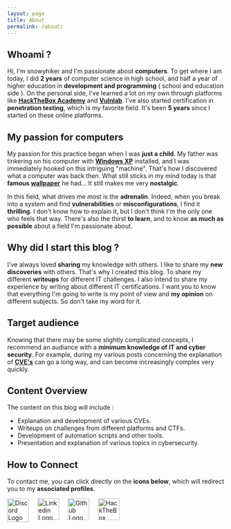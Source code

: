 ```yaml
---
layout: page
title: About
permalink: /about/
---
```


## Whoami ?

Hi, I'm snowyhiker and I'm passionate about **computers**. To get where I am today, I did **2 years** of computer science in high school, and half a year of higher education in **development and programming** ( school and education side ). On the personal side, I've learned a lot on my own through platforms like [**HackTheBox Academy**](https://academy.hackthebox.com/) and [**Vulnlab**](https://www.vulnlab.com/). I've also started certification in **penetration testing**, which is my favorite field. It's been **5 years** since I started on these online platforms.

## My passion for computers

My passion for this practice began when I was **just a child**. My father was tinkering on his computer with [**Windows XP**](https://en.wikipedia.org/wiki/Windows_XP) installed, and I was immediately hooked on this intriguing "machine". That's how I discovered what a computer was back then. What still sticks in my mind today is that **famous [wallpaper](/assets/images/windows_xp.jpg)** he had... It still makes me very **nostalgic**.

In this field, what drives me most is the **adrenalin**. Indeed, when you break into a system and find **vulnerabilities** or **misconfigurations**, I find it **thrilling**. I don't know how to explain it, but I don't think I'm the only one who feels that way. There's also the thirst **to learn**, and to know **as much as possible** about a field I'm passionate about.

## Why did I start this blog ?

I've always loved **sharing** my knowledge with others. I like to share my **new discoveries** with others. That's why I created this blog. To share my different **writeups** for different IT challenges. I also intend to share my experience by writing about different IT certifications. I want you to know that everything I'm going to write is my point of view and **my opinion** on different subjects. So don't take my word for it.

## Target audience

Knowing that there may be some slightly complicated concepts, I recommend an audiance with a **minimum knowledge of IT and cyber security**. For example, during my various posts concerning the explanation of [**CVE's**](https://www.redhat.com/en/topics/security/what-is-cve) can go a long way, and can become increasingly complex very quickly.

## Content Overview

The content on this blog will include :

- Explanation and development of various CVEs.
- Writeups on challenges from different platforms and CTFs.
- Development of automation scripts and other tools.
- Presentation and explanation of various topics in cybersecurity.

## How to Connect

To contact me, you can click directly on the **icons below**, which will redirect you to my **associated profiles**.

<div style="display: flex;">
  <a href="https://discordapp.com/users/1293829381927473202" target="_blank" style="margin-right: 20px;">
    <img src="https://upload.wikimedia.org/wikipedia/fr/thumb/4/4f/Discord_Logo_sans_texte.svg/1818px-Discord_Logo_sans_texte.svg.png" alt="Discord Logo" width="50" height="55">
  </a>

  <a href="https://www.linkedin.com/in/snowyhiker/" target="_blank" style="margin-right: 20px;">
    <img src="https://cdn-icons-png.flaticon.com/512/174/174857.png" alt="Linkedin Logo" width="50" height="50">
  </a>

  <a href="https://github.com/sn0wyhik3r" target="_blank" style="margin-right: 20px;">
    <img src="https://cdn-icons-png.flaticon.com/512/25/25231.png" alt="Github Logo" width="50" height="50">
  </a>

  <a href="https://app.hackthebox.com/profile/2070931" target="_blank">
    <img src="https://static-00.iconduck.com/assets.00/hack-the-box-icon-2048x2048-vce7bnzq.png" alt="HackTheBox Logo" width="50" height="50">
  </a>
</div>
